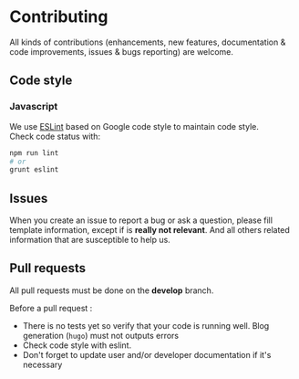 # Contributing #

All kinds of contributions (enhancements, new features, documentation & code improvements, issues & bugs reporting) are welcome.

## Code style ##

### Javascript

We use [ESLint](http://eslint.org) based on Google code style to maintain code style.  
Check code status with:

``` bash
npm run lint
# or
grunt eslint
```

## Issues ##

When you create an issue to report a bug or ask a question, please fill template information, except if is **really not relevant**. And all others related information that are susceptible to help us.

## Pull requests ##

All pull requests must be done on the **develop** branch.

Before a pull request :

 - There is no tests yet so verify that your code is running well. Blog generation (`hugo`) must not outputs errors
 - Check code style with eslint.
 - Don't forget to update user and/or developer documentation if it's necessary
 